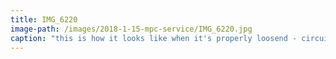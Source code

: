 ```yaml
---
title: IMG_6220
image-path: /images/2018-1-15-mpc-service/IMG_6220.jpg
caption: "this is how it looks like when it's properly loosend - circuit board should come off now"
---
```

